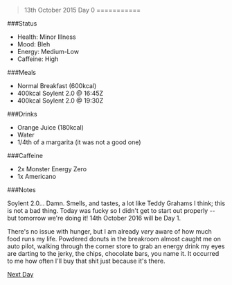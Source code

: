 >13th October 2015
>Day 0
===========

###Status

- Health: Minor Illness
- Mood: Bleh
- Energy: Medium-Low
- Caffeine: High

###Meals

- Normal Breakfast (600kcal)
- 400kcal Soylent 2.0 @ 16:45Z
- 400kcal Soylent 2.0 @ 19:30Z

###Drinks

- Orange Juice (180kcal)
- Water
- 1/4th of a margarita (it was not a good one)

###Caffeine

- 2x Monster Energy Zero
- 1x Americano

###Notes

Soylent 2.0... Damn. Smells, and tastes, a lot like Teddy Grahams I think; this is not a bad thing. Today was fucky so I didn't get to start out properly -- but tomorrow we're doing it! 14th October 2016 will be Day 1.

There's no issue with hunger, but I am already *very* aware of how much food runs my life. Powdered donuts in the breakroom almost caught me on auto pilot, walking through the corner store to grab an energy drink my eyes are darting to the jerky, the chips, chocolate bars, you name it. It occurred to me how often I'll buy that shit just because it's there.


[Next Day](./day1.md "Day 1")
